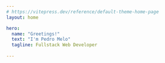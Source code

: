```yaml
---
# https://vitepress.dev/reference/default-theme-home-page
layout: home

hero:
  name: "Greetings!"
  text: "I'm Pedro Melo"
  tagline: Fullstack Web Developer
  
---
```


 


 